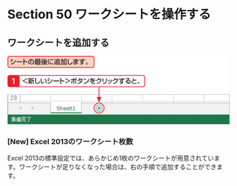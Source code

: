 # Section 50 ワークシートを操作する

## ワークシートを追加する

![](001.png)

### [New] Excel 2013のワークシート枚数

Excel 2013の標準設定では、あらかじめ1枚のワークシートが用意されています。ワークシートが足りなくなった場合は、右の手順で追加することができます。
